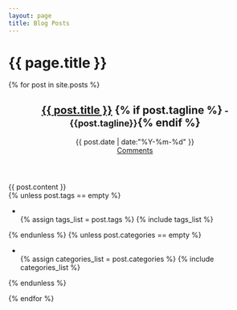 ```yaml
---
layout: page
title: Blog Posts
---
```


# {{ page.title }}

{% for post in site.posts %}

<article class="post post-list">
	<header>
		<div class="post-title">
			<h1>
				<a title="Permalink to {{ post.title }}" href="{{ site.baseurl }}{{post.url}}/">{{ post.title }}</a>
				{% if post.tagline %}<small> - {{post.tagline}}</small>{% endif %}
			</h1>
		</div>
		<div class="post-meta">
			<div class="post-date left">
				<i class="icon-time"> </i>
				{{ post.date | date:"%Y-%m-%d" }}
			</div>
			<div class="comments-heading right">
				<i class="icon-comments"> </i>
				<a href="{{ post.url }}/#disqus_thread">Comments</a>
			</div>
		</div>
	</header>
	<div class="post-wrapper">
		<div class="post-content">
			{{ post.content }}
		</div>
	</div>
	<div class="meta-info">
		{% unless post.tags == empty %}
		<div>
			<ul class="tag_box inline-list valign-middle">
				<li><i class="icon-tags valign-middle float-left"> </i></li>
				{% assign tags_list = post.tags %}
				{% include tags_list %}
			</ul>
		</div>
		{% endunless %}
		{% unless post.categories == empty %}
		<div>
			<ul class="tag_box inline-list valign-middle">
				<li><i class="icon-folder-open valign-middle float-left"> </i></li>
				{% assign categories_list = post.categories %}
				{% include categories_list %}
			</ul>
		</div>
		{% endunless %}
	</div>
</article>

{% endfor %}
